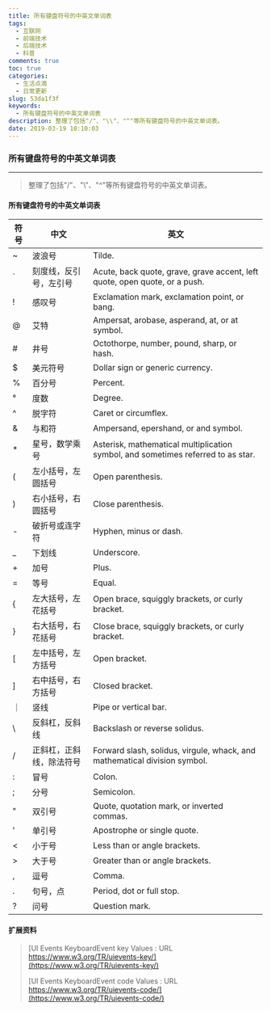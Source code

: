 ```yaml
---
title: 所有键盘符号的中英文单词表
tags:
  - 互联网
  - 前端技术
  - 后端技术
  - 科普
comments: true
toc: true
categories:
  - 生活点滴
  - 日常更新
slug: 53da1f3f
keywords:
  - 所有键盘符号的中英文单词表
description: 整理了包括"/"、"\\"、"^"等所有键盘符号的中英文单词表。
date: 2019-03-19 10:10:03
---
```

<script type="text/javascript" src="/assets/js/dist/bai.js"></script>

### 所有键盘符号的中英文单词表
---
> 整理了包括"/"、"\\"、"^"等所有键盘符号的中英文单词表。

#### 所有键盘符号的中英文单词表

|符号|中文                       |英文
|----|---------------------------|----------------------------------------------------------------------------------
| ~  | 波浪号                    | Tilde.
| \` | 刻度线，反引号，左引号    | Acute, back quote, grave, grave accent, left quote, open quote, or a push.
| \! | 感叹号                    | Exclamation mark, exclamation point, or bang.
| @  | 艾特                      | Ampersat, arobase, asperand, at, or at symbol.
| \# | 井号                      | Octothorpe, number, pound, sharp, or hash.
| $  | 美元符号                  | Dollar sign or generic currency.
| %  | 百分号                    | Percent.
| °  | 度数                      | Degree.
| ^  | 脱字符                    | Caret or circumflex.
| &  | 与和符                    | Ampersand, epershand, or and symbol.
| \* | 星号，数学乘号            | Asterisk, mathematical multiplication symbol, and sometimes referred to as star.
| (  | 左小括号，左圆括号        | Open parenthesis.
| )  | 右小括号，右圆括号        | Close parenthesis.
| \- | 破折号或连字符            | Hyphen, minus or dash.
| \_ | 下划线                    | Underscore.
| \+ | 加号                      | Plus.
| =  | 等号                      | Equal.
| \{ | 左大括号，左花括号        | Open brace, squiggly brackets, or curly bracket.
| \} | 右大括号，右花括号        | Close brace, squiggly brackets, or curly bracket.
| \[ | 左中括号，左方括号        | Open bracket.
| \] | 右中括号，右方括号        | Closed bracket.
| ｜ | 竖线                      | Pipe or vertical bar.
| \\ | 反斜杠，反斜线            | Backslash or reverse solidus.
| /  | 正斜杠，正斜线，除法符号  | Forward slash, solidus, virgule, whack, and mathematical division symbol.
| :  | 冒号                      | Colon.
| ;  | 分号                      | Semicolon.
| "  | 双引号                    | Quote, quotation mark, or inverted commas.
| '  | 单引号                    | Apostrophe or single quote.
| <  | 小于号                    | Less than or angle brackets.
| \> | 大于号                    | Greater than or angle brackets.
| ,  | 逗号                      | Comma.
| \. | 句号，点                  | Period, dot or full stop.
| ?  | 问号                      | Question mark.

#### 扩展资料
> [UI Events KeyboardEvent key Values : URL https://www.w3.org/TR/uievents-key/](https://www.w3.org/TR/uievents-key/)
>
> [UI Events KeyboardEvent code Values : URL https://www.w3.org/TR/uievents-code/](https://www.w3.org/TR/uievents-code/)
